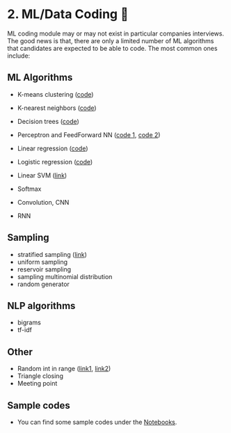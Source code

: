 # <a name="ml-coding"></a> 2. ML/Data Coding :robot:
ML coding module may or may not exist in particular companies interviews. The good news is that, there are only a limited number of ML algorithms that candidates are expected to be able to code. The most common ones include:

## ML Algorithms 
- K-means clustering ([code](./Notebooks/k_means_1.ipynb))

- K-nearest neighbors ([code](https://github.com/MahanFathi/CS231/blob/master/assignment1/cs231n/classifiers/k_nearest_neighbor.py))
  
- Decision trees ([code](https://github.com/random-forests/tutorials/blob/master/decision_tree.py))

- Perceptron and FeedForward NN ([code 1](https://github.com/alirezadir/deep-learning/blob/master/first-neural-network/my_answers.py), [code 2](https://github.com/MahanFathi/CS231/blob/master/assignment1/cs231n/classifiers/neural_net.py))

- Linear regression ([code](./Notebooks/linear_regression_md.ipynb))

- Logistic regression ([code](./Notebooks/logistic_regression_md.ipynb))

- Linear SVM ([link](https://towardsdatascience.com/support-vector-machine-introduction-to-machine-learning-algorithms-934a444fca47))
- Softmax 
- Convolution, CNN 
- RNN 

##  Sampling
  - stratified sampling ([link](https://towardsdatascience.com/the-5-sampling-algorithms-every-data-scientist-need-to-know-43c7bc11d17c))
  - uniform sampling
  - reservoir sampling
  - sampling multinomial distribution
  - random generator
  
## NLP algorithms 
  - bigrams
  - tf-idf

## Other 
  - Random int in range ([link1](https://leetcode.com/discuss/interview-question/125347/generate-uniform-random-integer
), [link2](https://leetcode.com/articles/implement-rand10-using-rand7/))
  - Triangle closing 
  - Meeting point  

## Sample codes
- You can find some sample codes under the [Notebooks](https://github.com/alirezadir/machine-learning-interviews/tree/main/src/Notebooks).

